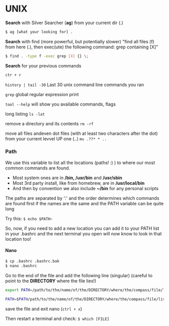 # UNIX



**Search** with Silver Searcher (**ag**) from your current dir (.)

```bash
$ ag [what your looking for] .
```

**Search** with find (more powerful, but potentially slower)
"find all files (f) from here (.), then exec(ute) the following command: grep containing [X]"

```bash
$ find . -type f -exec grep [X] {} \;
```

**Search** for your previous commands

```bash
ctr + r
```

`history | tail -30`
Last 30 unix command line commands you ran

`grep`
global regular expression print


`tool --help`
will show you available commands, flags

long listing
``ls -lat``

remove a directory and its contents
``rm -rf``

move all files andeven dot files (with at least two characters after the dot) from your current levvel UP one (..)
``mv .??* * ..``





### Path

We use this variable to list all the locations (paths! :) ) to where our most common commands are found.

- Most system ones are in  **/bin, /usr/bin** and **/usr/sbin**
- Most 3rd party install, like from homebrew, are in **/usr/local/bin**
- And then by convention we also include **~/bin** for any personal scripts

The paths are separated by ':' and the order determines which commands are found first if the names are the same and the PATH variable can be quite long

Try this: `$ echo $PATH~`

So, now, if you need to add a new location you can add it to your PATH list in your .bashrc and the next terminal you open will now know to look in that location too!



#### Nano

```bash
$ cp .bashrc .bashrc.bak
$ nano .bashrc
```

Go to the end of the file and add the following line (singular) (careful to point to the **DIRECTORY** where the file lies!)

```bash
export PATH=/path/to/the/name/of/the/DIRECTORY/where/the/compass/file/lives:$PATH

PATH=$PATH/path/to/the/name/of/the/DIRECTORY/where/the/compass/file/lives
```

save the file and exit nano (`ctrl + x`)

Then restart a terminal and check:
`$ which [FILE]`